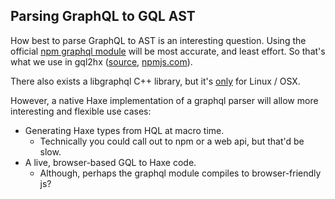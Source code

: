 Parsing GraphQL to GQL AST
---------

How best to parse GraphQL to AST is an interesting question. Using
the official [npm graphql module](https://www.npmjs.com/package/graphql) will be
most accurate, and least effort. So that's what we use in gql2hx ([source](../gql2hx-npm), [npmjs.com](https://www.npmjs.com/package/gql2hx)).

There also exists a libgraphql C++ library, but it's [only](https://github.com/graphql/libgraphqlparser/#requirements) for Linux / OSX.

However, a native Haxe implementation of a graphql parser will allow more
interesting and flexible use cases:

- Generating Haxe types from HQL at macro time.
  - Technically you could call out to npm or a web api, but that'd be slow.
- A live, browser-based GQL to Haxe code.
  - Although, perhaps the graphql module compiles to browser-friendly js?
